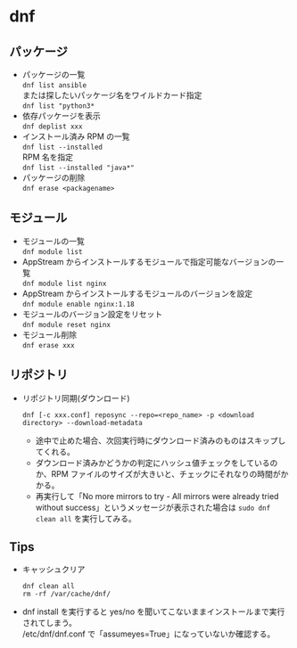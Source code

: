 # dnf


## パッケージ

* パッケージの一覧  
  `dnf list ansible`  
  または探したいパッケージ名をワイルドカード指定  
  `dnf list "python3*`
* 依存パッケージを表示  
  `dnf deplist xxx`
* インストール済み RPM の一覧  
  `dnf list --installed`  
  RPM 名を指定  
  `dnf list --installed "java*"`  
* パッケージの削除  
  `dnf erase <packagename>`

## モジュール

* モジュールの一覧  
`dnf module list`
* AppStream からインストールするモジュールで指定可能なバージョンの一覧  
`dnf module list nginx`
* AppStream からインストールするモジュールのバージョンを設定  
`dnf module enable nginx:1.18`
* モジュールのバージョン設定をリセット  
`dnf module reset nginx`
* モジュール削除  
  `dnf erase xxx`

## リポジトリ

* リポジトリ同期(ダウンロード)
  ```
  dnf [-c xxx.conf] reposync --repo=<repo_name> -p <download directory> --download-metadata
  ```
  * 途中で止めた場合、次回実行時にダウンロード済みのものはスキップしてくれる。
  * ダウンロード済みかどうかの判定にハッシュ値チェックをしているのか、RPM ファイルのサイズが大きいと、チェックにそれなりの時間がかかる。
  * 再実行して「No more mirrors to try - All mirrors were already tried without success」というメッセージが表示された場合は `sudo dnf clean all` を実行してみる。

## Tips

* キャッシュクリア
  ```
  dnf clean all
  rm -rf /var/cache/dnf/
  ```
* dnf install を実行すると yes/no を聞いてこないままインストールまで実行されてしまう。  
  /etc/dnf/dnf.conf で「assumeyes=True」になっていないか確認する。
